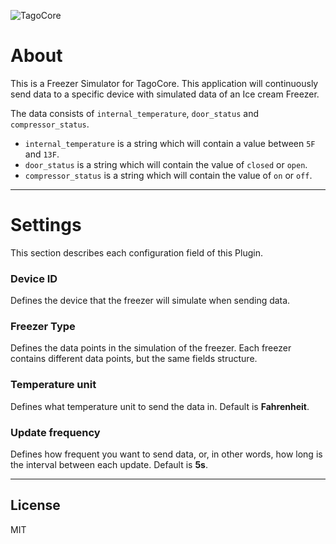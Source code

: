 ![TagoCore](/assets/logo-plugin-black.png)

# About

This is a Freezer Simulator for TagoCore. This application will continuously send data to a specific device with simulated data of an Ice cream Freezer.

The data consists of `internal_temperature`, `door_status` and `compressor_status`.

- `internal_temperature` is a string which will contain a value between `5F` and `13F`.
- `door_status` is a string which will contain the value of `closed` or `open`.
- `compressor_status` is a string which will contain the value of `on` or `off`.

---

# Settings

This section describes each configuration field of this Plugin.

### Device ID

Defines the device that the freezer will simulate when sending data.

### Freezer Type

Defines the data points in the simulation of the freezer. Each freezer contains different data points, but the same fields structure.

### Temperature unit

Defines what temperature unit to send the data in. Default is **Fahrenheit**.

### Update frequency

Defines how frequent you want to send data, or, in other words, how long is the interval between each update. Default is **5s**.

---

## License

MIT
